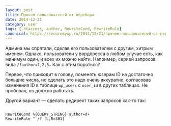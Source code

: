 ```yaml
---
layout: post
title: Прячем пользователей от перебора
date: 2014-12-21
category: user
tags: [.htaccess, author, RewriteCond, RewriteRule]
canonical: https://securemywp.ru/2014/12/21/прячем-пользователей-от-перебора/
---
```


Админа мы спрятали, сделав его пользователем с другим, хитрым именем. Однако, пользователи у вордпресса в любом случае есть, как минимум один, и всех их можно найти. Например, серией запросов вида <code>/?author=1,2,3…</code> Как с этим бороться?

Первое, что приходит в голову, поменять юзерам ID на достаточно большие числа, но сделать это надо очень аккуратно, согласовав изменения ID в таблице <code>wp_users</code> с <code>user_id</code> в других таблицах. Не пробовал, но должно работать.

Другой вариант — сделать редирект таких запросов как-то так:

<pre><code>
RewriteCond %{QUERY_STRING} author=d+
RewriteRule ^ /? [L,R=301]
</code></pre>
